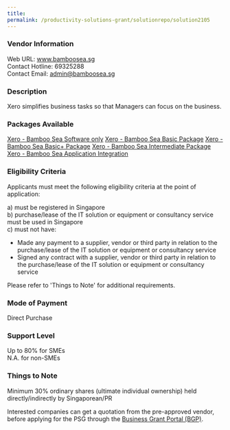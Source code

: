 ```yaml
---
title: 
permalink: /productivity-solutions-grant/solutionrepo/solution2105
---
```


### Vendor Information
Web URL: www.bamboosea.sg <br>Contact Hotline: 69325288 <br>Contact Email: admin@bamboosea.sg <br>

### Description

Xero simplifies business tasks so that Managers can focus on the business.

### Packages Available

<a href='https://www.gobusiness.gov.sg/images/psg/Bamboo20200550_Desensitised_Annex_3_Part_1.pdf' target='_blank'>Xero - Bamboo Sea Software only</a>
<a href='https://www.gobusiness.gov.sg/images/psg/Bamboo20200550_Desensitised_Annex_3_Part_2.pdf' target='_blank'>Xero - Bamboo Sea Basic Package</a>
<a href='https://www.gobusiness.gov.sg/images/psg/Bamboo20200550_Desensitised_Annex_3_Part_3.pdf' target='_blank'>Xero - Bamboo Sea Basic+ Package</a>
<a href='https://www.gobusiness.gov.sg/images/psg/Bamboo20200550_Desensitised_Annex_3_Part_4.pdf' target='_blank'>Xero - Bamboo Sea Intermediate Package</a>
<a href='https://www.gobusiness.gov.sg/images/psg/Bamboo20200550_Desensitised_Annex_3_Part_5.pdf' target='_blank'>Xero - Bamboo Sea Application Integration</a>

### Eligibility Criteria

Applicants must meet the following eligibility criteria at the point of application:

a) must be registered in Singapore <br>
b) purchase/lease of the IT solution or equipment or consultancy service must be used in Singapore <br>
c) must not have:
- Made any payment to a supplier, vendor or third party in relation to the purchase/lease of the IT solution or equipment or consultancy service
- Signed any contract with a supplier, vendor or third party in relation to the purchase/lease of the IT solution or equipment or consultancy service

Please refer to 'Things to Note' for additional requirements.

### Mode of Payment
Direct Purchase

### Support Level
Up to 80% for SMEs <br>
N.A. for non-SMEs

### Things to Note
Minimum 30% ordinary shares (ultimate individual ownership) held directly/indirectly by Singaporean/PR

Interested companies can get a quotation from the pre-approved vendor, before applying for the PSG through the <a target='_blank' href='https://www.businessgrants.gov.sg/'>Business Grant Portal (BGP)</a>.
